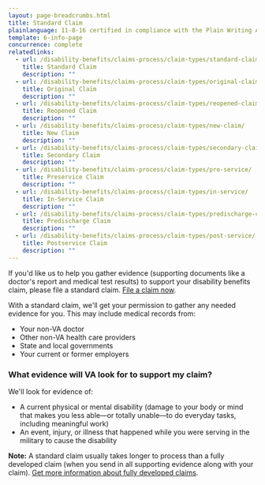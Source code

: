 ```yaml
---
layout: page-breadcrumbs.html
title: Standard Claim
plainlanguage: 11-8-16 certified in compliance with the Plain Writing Act
template: 6-info-page
concurrence: complete
relatedlinks:
  - url: /disability-benefits/claims-process/claim-types/standard-claim/
    title: Standard Claim
    description: ""
  - url: /disability-benefits/claims-process/claim-types/original-claim/
    title: Original Claim
    description: ""
  - url: /disability-benefits/claims-process/claim-types/reopened-claim/
    title: Reopened Claim
    description: ""
  - url: /disability-benefits/claims-process/claim-types/new-claim/
    title: New Claim
    description: ""
  - url: /disability-benefits/claims-process/claim-types/secondary-claim/
    title: Secondary Claim
    description: ""
  - url: /disability-benefits/claims-process/claim-types/pre-service/
    title: Preservice Claim
    description: ""
  - url: /disability-benefits/claims-process/claim-types/in-service/
    title: In-Service Claim
    description: ""
  - url: /disability-benefits/claims-process/claim-types/predischarge-claim/
    title: Predischarge Claim
    description: ""
  - url: /disability-benefits/claims-process/claim-types/post-service/
    title: Postservice Claim
    description: ""
---
```


<div class="va-introtext">

If you'd like us to help you gather evidence (supporting documents like a doctor's report and medical test results) to support your disability benefits claim, please file a standard claim. [File a claim now](/disability-benefits/apply-for-benefits/).

With a standard claim, we'll get your permission to gather any needed evidence for you. This may include medical records from:

</div>

- Your non-VA doctor
- Other non-VA health care providers
- State and local governments
- Your current or former employers

### What evidence will VA look for to support my claim?

We'll look for evidence of:

- A current physical or mental disability (damage to your body or mind that makes you less able—or totally unable—to do everyday tasks, including meaningful work)
- An event, injury, or illness that happened while you were serving in the military to cause the disability

**Note:**
A standard claim usually takes longer to process than a fully developed claim (when you send in all supporting evidence along with your claim). [Get more information about fully developed claims](/disability-benefits/claims-process/claim-types/fully-developed-claim/).
